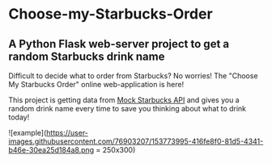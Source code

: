 # Choose-my-Starbucks-Order
## A Python Flask web-server project to get a random Starbucks drink name 
Difficult to decide what to order from Starbucks? No worries! The "Choose My Starbucks Order" online web-application is here!

This project is getting data from [Mock Starbucks API](https://github.com/nimelica/Mock-Starbucks-API) and gives you a random drink name every time to save you thinking about what to drink today!

![example](https://user-images.githubusercontent.com/76903207/153773995-416fe8f0-81d5-4341-b46e-30ea25d184a8.png = 250x300)


